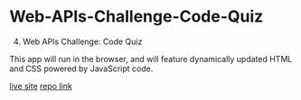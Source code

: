 # Web-APIs-Challenge-Code-Quiz
4. Web APIs Challenge: Code Quiz

This app will run in the browser, and will feature dynamically updated HTML and CSS powered by JavaScript code.

[live site](https://inawise.github.io/4.-Web-APIs-Challenge-Code-Quiz/)
[repo link](https://github.com/InaWise/4.-Web-APIs-Challenge-Code-Quiz)
